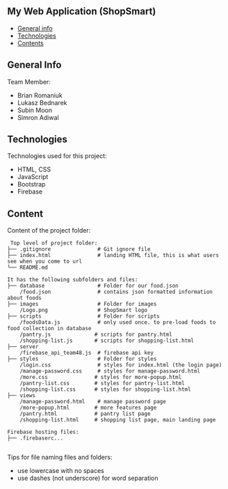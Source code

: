 ## My Web Application (ShopSmart)

* [General info](#general-info)
* [Technologies](#technologies)
* [Contents](#content)

## General Info
Team Member:
* Brian Romaniuk
* Lukasz Bednarek
* Subin Moon
* Simron Adiwal
	
## Technologies
Technologies used for this project:
* HTML, CSS
* JavaScript
* Bootstrap 
* Firebase
	
## Content
Content of the project folder:

```
 Top level of project folder: 
├── .gitignore               # Git ignore file
├── index.html               # landing HTML file, this is what users see when you come to url
└── README.md

It has the following subfolders and files:
├── database                 # Folder for our food.json
    /food.json               # contains json formatted information about foods
├── images                   # Folder for images
    /Logo.png                # ShopSmart logo
├── scripts                  # Folder for scripts
    /foodsData.js            # only used once. to pre-load foods to food collection in database
    /pantry.js              # scripts for pantry.html
    /shopping-list.js       # scripts for shopping-list.html
├── server
    /firebase_api_team48.js  # firebase api key
├── styles                   # Folder for styles
    /login.css               # styles for index.html (the login page)
    /manage-password.css     # styles for manage-password.html
    /more.css               # styles for more-popup.html
    /pantry-list.css        # styles for pantry-list.html
    /shopping-list.css      # styles for shopping-list.html
├── views
    /manage-password.html    # manage password page
    /more-popup.html        # more features page
    /pantry.html            # pantry list page
    /shopping-list.html     # shopping list page, main landing page

Firebase hosting files: 
├── .firebaserc...


```

Tips for file naming files and folders:
* use lowercase with no spaces
* use dashes (not underscore) for word separation

